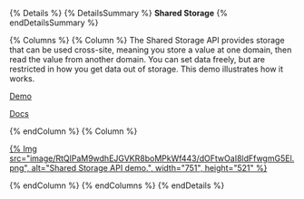 {% Details %}
{% DetailsSummary %}
**Shared Storage**
{% endDetailsSummary %}

{% Columns %}
{% Column %}
The Shared Storage API provides storage that can be used cross-site, meaning you store a value at one domain, then read the value from another domain. You can set data freely, but are restricted in how you get data out of storage. This demo illustrates how it works.

[Demo](https://shared-storage-demo.web.app/)

[Docs](/docs/privacy-sandbox/shared-storage/)

{% endColumn %}
{% Column %}

<a href="https://shared-storage-demo.web.app/">{% Img src="image/RtQlPaM9wdhEJGVKR8boMPkWf443/dOFtwOaI8ldFfwgmG5El.png", alt="Shared Storage API demo.", width="751", height="521" %}</a>

{% endColumn %}
{% endColumns %}
{% endDetails %}
